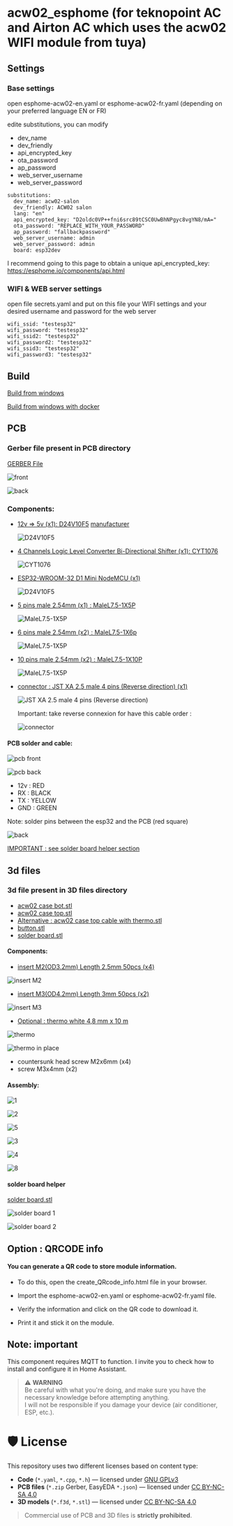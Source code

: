 # acw02_esphome (for teknopoint AC and Airton AC which uses the acw02 WIFI module from tuya)

## Settings
### Base settings
open esphome-acw02-en.yaml or esphome-acw02-fr.yaml (depending on your preferred language EN or FR)

edite substitutions, you can modify 
 - dev_name
 - dev_friendly
 - api_encrypted_key
 - ota_password
 - ap_password
 - web_server_username
 - web_server_password

```
substitutions:
  dev_name: acw02-salon
  dev_friendly: ACW02 salon
  lang: "en"
  api_encrypted_key: "D2oldc0VP++fni6src89tCSC0UwBhNPgyc8vgYN8/mA="
  ota_password: "REPLACE_WITH_YOUR_PASSWORD"
  ap_password: "fallbackpassword"
  web_server_username: admin
  web_server_password: admin
  board: esp32dev
```

I recommend going to this page to obtain a unique api_encrypted_key:
https://esphome.io/components/api.html

### WIFI & WEB server settings
open file secrets.yaml and put on this file your WIFI settings and your desired username and password for the web server
```
wifi_ssid: "testesp32"
wifi_password: "testesp32"
wifi_ssid2: "testesp32"
wifi_password2: "testesp32"
wifi_ssid3: "testesp32"
wifi_password3: "testesp32"
```

## Build
[Build from windows](docs/install_from_windows_directly.md)

[Build from windows with docker](docs/install_from_docker_win.md)

## PCB
### Gerber file present in PCB directory
[GERBER File](https://github.com/devildant/acw02_esphome/raw/main/PCB/Gerber_climEspHome_esp32_d1_mini_PCB_climEspHome_esp32_d1_mini_2025-07-03.zip)

![front](PCB/images/pcb/front.PNG)

![back](PCB/images/pcb/back.PNG)

### Components: 
- [12v => 5v (x1): D24V10F5](https://shop.mchobby.be/fr/regulateurs/554--regul-5v-1a-step-down-d24v10f5-3232100005549-pololu.html) [manufacturer](https://www.pololu.com/product/2831)

  ![D24V10F5](PCB/images/components/D24V10F5.PNG)

- [4 Channels Logic Level Converter Bi-Directional Shifter (x1): CYT1076](https://amzn.eu/d/2MhG08s)

  ![CYT1076](PCB/images/components/4%20Channels%20Logic%20Level%20Converter%20Bi-Directional%20Shifter.PNG)

- [ESP32-WROOM-32 D1 Mini NodeMCU (x1)](https://amzn.eu/d/3mS1B7W)

  ![D24V10F5](PCB/images/components/ESP32-WROOM-32%20D1%20Mini%20NodeMCU.PNG)

- [5 pins male 2.54mm (x1) : MaleL7.5-1X5P](https://fr.aliexpress.com/item/1005007128029220.html?spm=a2g0o.order_detail.order_detail_item.3.23f47d56yxv1SG&gatewayAdapt=glo2fra)

  ![MaleL7.5-1X5P](PCB/images/components/5%20pin%20male%202.54.PNG)

- [6 pins male 2.54mm (x2) : MaleL7.5-1X6p](https://fr.aliexpress.com/item/1005007128029220.html?spm=a2g0o.order_detail.order_detail_item.3.23f47d56yxv1SG&gatewayAdapt=glo2fra)

  ![MaleL7.5-1X5P](PCB/images/components/6%20pin%20male%202.54.PNG)

- [10 pins male 2.54mm (x2) : MaleL7.5-1X10P](https://fr.aliexpress.com/item/1005007128029220.html?spm=a2g0o.order_detail.order_detail_item.3.23f47d56yxv1SG&gatewayAdapt=glo2fra)

  ![MaleL7.5-1X5P](PCB/images/components/10%20pin%20male%202.54.PNG)

- [connector : JST XA 2.5 male 4 pins (Reverse direction) (x1)](https://www.aliexpress.com/item/1005008857984831.html?spm=a2g0o.cart.0.0.1dbf38daf0fL06&mp=1&pdp_npi=5%40dis%21EUR%21EUR%206.99%21EUR%206.99%21%21EUR%206.99%21%21%21%40210388c917527810571957734e8cea%2112000048990124847%21ct%21FR%211681384252%21%211%210)

  ![JST XA 2.5 male 4 pins (Reverse direction)](PCB/images/components/connector.PNG)

  Important: take reverse connexion for have this cable order : 

  ![connector](PCB/images/components/connector%202.PNG)

#### PCB solder and cable:

![pcb front](PCB/images/components/pcb%20front.PNG)

![pcb back](PCB/images/components/pcb%20back.PNG)

- 12v : RED
- RX  : BLACK
- TX  : YELLOW
- GND : GREEN

Note: solder pins between the esp32 and the PCB (red square)

![back](PCB/images/components/esp32%20solder%20pins.png)

[IMPORTANT : see solder board helper section](#solder-board-helper)

## 3d files
### 3d file present in 3D files directory

- [acw02 case bot.stl](https://github.com/devildant/acw02_esphome/raw/main/3Dfiles/acw02%20case%20bot.stl)
- [acw02 case top.stl](https://github.com/devildant/acw02_esphome/raw/main/3Dfiles/acw02%20case%20top.stl)
- [Alternative : acw02 case top cable with thermo.stl](https://github.com/devildant/acw02_esphome/raw/main/3Dfiles/acw02%20case%20top%20cable%20with%20thermo.stl)
- [button.stl](https://github.com/devildant/acw02_esphome/raw/main/3Dfiles/button.stl)
- [solder board.stl](3Dfiles/solder%20board%2016%20hold.stl)

#### Components:
- [insert M2(OD3.2mm) Length 2.5mm 50pcs (x4)](https://www.aliexpress.com/item/1005003582355741.html?spm=a2g0o.order_list.order_list_main.10.1eba18024FtenS)

![insert M2](3Dfiles/images/bottom%20case%20insert.png)

- [insert M3(OD4.2mm) Length 3mm 50pcs (x2)](https://www.aliexpress.com/item/1005003582355741.html?spm=a2g0o.order_list.order_list_main.10.1eba18024FtenS)

![insert M3](3Dfiles/images/bottom%20case%20insert.png)

- [Optional : thermo white 4,8 mm x 10 m](https://amzn.eu/d/8Y1PVUU)

![thermo](3Dfiles/images/thermo.PNG)

![thermo in place](3Dfiles/images/alternative%20cable%20with%20thermo.jpg)

- countersunk head screw M2x6mm (x4)
- screw M3x4mm (x2)

#### Assembly:

![1](3Dfiles/images/button.PNG)

![2](3Dfiles/images/bottom%20case%20+%20pcb%20screw.png)

![5](3Dfiles/images/top%20case%20screw.png)

![3](3Dfiles/images/case%20with%20pcb.jpg)

![4](3Dfiles/images/case%20with%20pcb%20+%20button.jpg)

![8](3Dfiles/images/case%20close.jpg)

#### solder board helper

[solder board.stl](3Dfiles/solder%20board%2016%20hold.stl)

![solder board 1](3Dfiles/images/solder%20board1.jpg)

![solder board 2](3Dfiles/images/solder%20board2.jpg)

## Option : QRCODE info
#### You can generate a QR code to store module information.

- To do this, open the create_QRcode_info.html file in your browser.

- Import the esphome-acw02-en.yaml or esphome-acw02-fr.yaml file.

- Verify the information and click on the QR code to download it.

- Print it and stick it on the module.

## Note: important
This component requires MQTT to function. I invite you to check how to install and configure it in Home Assistant.

> ⚠️ **WARNING**  
> Be careful with what you're doing, and make sure you have the necessary knowledge before attempting anything.  
> I will not be responsible if you damage your device (air conditioner, ESP, etc.).


# 🛡️ License

This repository uses two different licenses based on content type:

- **Code** (`*.yaml`, `*.cpp`, `*.h`) — licensed under [GNU GPLv3](https://www.gnu.org/licenses/gpl-3.0.html)
- **PCB files** (`*.zip` Gerber, EasyEDA `*.json`) — licensed under [CC BY-NC-SA 4.0](https://creativecommons.org/licenses/by-nc-sa/4.0/)
- **3D models** (`*.f3d`, `*.stl`) — licensed under [CC BY-NC-SA 4.0](https://creativecommons.org/licenses/by-nc-sa/4.0/)

> Commercial use of PCB and 3D files is **strictly prohibited**.
